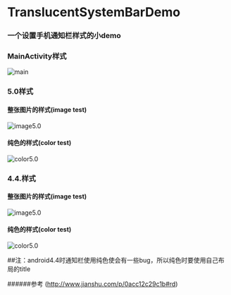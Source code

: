 # TranslucentSystemBarDemo
### 一个设置手机通知栏样式的小demo

### MainActivity样式
![main](https://github.com/pangxinlong/TranslucentSystemBarDemo/blob/master/image/main.jpg)

### 5.0样式

#### 整张图片的样式(image test)
![image5.0](https://github.com/pangxinlong/TranslucentSystemBarDemo/blob/master/image/image_5_0.jpg)

#### 纯色的样式(color test)
![color5.0](https://github.com/pangxinlong/TranslucentSystemBarDemo/blob/master/image/color_5_0.jpg)


### 4.4.样式

#### 整张图片的样式(image test)
![image5.0](https://github.com/pangxinlong/TranslucentSystemBarDemo/blob/master/image/image_4_4.jpg)

#### 纯色的样式(color test)
![color5.0](https://github.com/pangxinlong/TranslucentSystemBarDemo/blob/master/image/color_4_4.jpg)

##注：android4.4时通知栏使用纯色使会有一些bug，所以纯色时要使用自己布局的title

######参考 (http://www.jianshu.com/p/0acc12c29c1b#rd)
